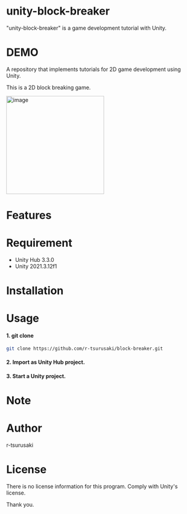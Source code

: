 # unity-block-breaker

 "unity-block-breaker" is a game development tutorial with Unity.

 # DEMO

 A repository that implements tutorials for 2D game development using Unity.

 This is a 2D block breaking game.

 <img width="259" alt="image" src="https://user-images.githubusercontent.com/44314947/201520830-61a8ff74-5880-431f-abf3-e003f79ddb93.png">

 # Features

 # Requirement

 * Unity Hub 3.3.0
 * Unity 2021.3.12f1

 # Installation

 # Usage

 #### 1. git clone
 ```bash
 git clone https://github.com/r-tsurusaki/block-breaker.git
 ```
 #### 2. Import as Unity Hub project.
 #### 3. Start a Unity project.

 # Note

 # Author
 r-tsurusaki

 # License
 There is no license information for this program.
 Comply with Unity's license.

 Thank you.
